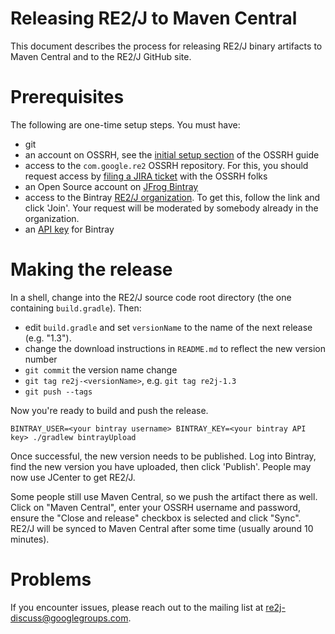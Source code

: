 Releasing RE2/J to Maven Central
================================

This document describes the process for releasing RE2/J binary artifacts to 
Maven Central and to the RE2/J GitHub site.

# Prerequisites

The following are one-time setup steps. You must have:

* git
* an account on OSSRH, see the [initial setup section](http://central.sonatype.org/pages/ossrh-guide.html#initial-setup) of the OSSRH guide
* access to the `com.google.re2` OSSRH repository. For this, you should
  request access by [filing a JIRA ticket](https://issues.sonatype.org/secure/CreateIssue!default.jspa)
  with the OSSRH folks
* an Open Source account on [JFrog Bintray](https://bintray.com/signup/oss)
* access to the Bintray [RE2/J organization](https://bintray.com/re2j/). To get
  this, follow the link and click 'Join'. Your request will be moderated by
  somebody already in the organization.
* an [API key](https://www.jfrog.com/confluence/display/RTF/Updating+Your+Profile#UpdatingYourProfile-APIKey) for Bintray

# Making the release

In a shell, change into the RE2/J source code root directory (the one
containing `build.gradle`). Then:

* edit `build.gradle` and set `versionName` to the name of the next release
  (e.g. "1.3").
* change the download instructions in `README.md` to reflect the new version
  number
* `git commit` the version name change
* `git tag re2j-<versionName>`, e.g. `git tag re2j-1.3`
* `git push --tags`

Now you're ready to build and push the release.

```
BINTRAY_USER=<your bintray username> BINTRAY_KEY=<your bintray API key> ./gradlew bintrayUpload
```

Once successful, the new version needs to be published. Log into Bintray, find
the new version you have uploaded, then click 'Publish'. People may now use
JCenter to get RE2/J.

Some people still use Maven Central, so we push the artifact there as well.
Click on "Maven Central", enter your OSSRH username and password, ensure the
"Close and release" checkbox is selected and click "Sync". RE2/J will be synced
to Maven Central after some time (usually around 10 minutes).

# Problems

If you encounter issues, please reach out to the mailing list at
re2j-discuss@googlegroups.com.
